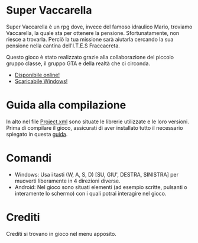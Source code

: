 # **Super Vaccarella**
Super Vaccarella è un rpg dove, invece del famoso idraulico Mario, troviamo Vaccarella, la quale sta per ottenere la pensione.
Sfortunatamente, non riesce a trovarla. Perciò la tua missione sarà aiutarla cercando la sua pensione nella cantina dell'I.T.E.S Fraccacreta.

Questo gioco è stato realizzato grazie alla collaborazione del piccolo gruppo classe, il gruppo GTA e della realtà che ci circonda.

- [Disponibile online!](https://ronyxdumb.github.io/Super-Vaccarella-HTML5.github.io/)
- [Scaricabile Windows!](https://github.com/RonyxDumb/Super-Vaccarella/releases/tag/v2)

# **Guida alla compilazione**
In alto nel file [Project.xml](https://github.com/RonyxDumb/Super-Vaccarella/blob/main/Project.xml) sono situate le librerie utilizzate e le loro versioni.
Prima di compilare il gioco, assicurati di aver installato tutto il necessario spiegato in questa [guida](https://github.com/RonyxDumb/HaxeFlixel-Tutorial-Italiano).

# **Comandi**
- Windows: Usa i tasti (W, A, S, D) [SU, GIU', DESTRA, SINISTRA] per muoverti liberamente in 4 direzioni diverse.
- Android: Nel gioco sono situati elementi (ad esempio scritte, pulsanti o interamente lo schermo) con i quali potrai interagire nel gioco.

# **Crediti**
Crediti si trovano in gioco nel menu apposito.
